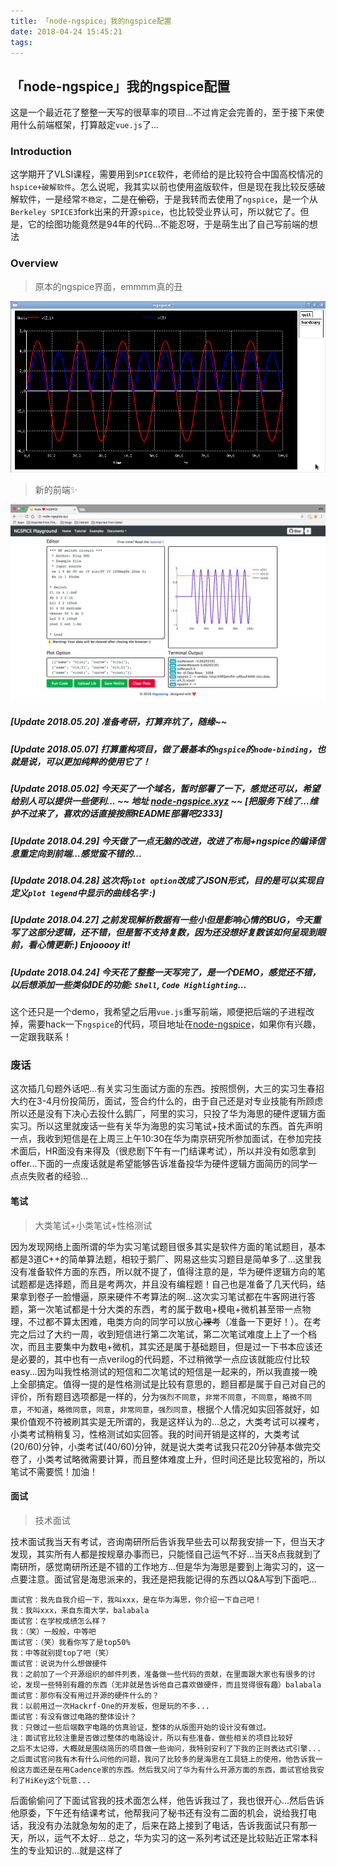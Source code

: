 ```yaml
---
title: 「node-ngspice」我的ngspice配置
date: 2018-04-24 15:45:21
tags:
---
```


## 「node-ngspice」我的ngspice配置

这是一个最近花了整整一天写的很草率的项目...不过肯定会完善的，至于接下来使用什么前端框架，打算敲定`vue.js`了...
<!--more-->
### Introduction
这学期开了VLSI课程，需要用到`SPICE`软件，老师给的是比较符合中国高校情况的`hspice+破解软件`。怎么说呢，我其实以前也使用盗版软件，但是现在我比较反感破解软件，一是经常`不稳定`，二是在~~偷窃~~，于是我转而去使用了`ngspice`，是一个从`Berkeley SPICE3`fork出来的开源`spice`，也比较受业界认可，所以就它了。但是，它的绘图功能竟然是94年的代码...不能忍呀，于是萌生出了自己写前端的想法

### Overview
> 原本的ngspice界面，emmmm真的丑

![ngspice](./ngspice.png)

> 新的前端✨

![node-ngspice_0](./screenshot.jpg)

##### [Update 2018.05.20] 准备考研，打算弃坑了，随缘~~

##### [Update 2018.05.07] 打算重构项目，做了最基本的`ngspice`的`node-binding`，也就是说，可以更加纯粹的使用它了！

##### [Update 2018.05.02] 今天买了一个域名，暂时部署了一下，感觉还可以，希望给别人可以提供一些便利... ~~ 地址 [node-ngspice.xyz](http://node-ngspice.xyz) ~~ [把服务下线了...维护不过来了，喜欢的话直接按照README部署吧2333]

##### [Update 2018.04.29] 今天做了一点无脑的改进，改进了布局+ngspice的编译信息重定向到前端...感觉蛮不错的...

##### [Update 2018.04.28] 这次将`plot option`改成了JSON形式，目的是可以实现自定义`plot legend`中显示的曲线名字 :)

##### [Update 2018.04.27] 之前发现解析数据有一些小但是影响心情的BUG，今天重写了这部分逻辑，还不错，但是暂不支持复数，因为还没想好复数该如何呈现到眼前，看心情更新:) Enjooooy it!

##### [Update 2018.04.24] 今天花了整整一天写完了，是一个DEMO，感觉还不错，以后想添加一些类似IDE的功能: `Shell`, `Code Highlighting`...

这个还只是一个demo，我希望之后用`vue.js`重写前端，顺便把后端的子进程改掉，需要hack一下`ngspice`的代码，项目地址在[node-ngspice](https://github.com/higuoxing/node-ngspice)，如果你有兴趣，一定跟我联系！

### 废话
这次插几句题外话吧...有关实习生面试方面的东西。按照惯例，大三的实习生春招大约在3-4月份投简历，面试，签合约什么的，由于自己还是对专业技能有所顾虑所以还是没有下决心去投什么鹅厂，阿里的实习，只投了华为海思的硬件逻辑方面实习。所以这里就废话一些有关华为海思的实习笔试+技术面试的东西。首先声明一点，我收到短信是在上周三上午10:30在华为南京研究所参加面试，在参加完技术面后，HR面没有来得及（很悲剧下午有一门结课考试），所以并没有如愿拿到offer...下面的一点废话就是希望能够告诉准备投华为硬件逻辑方面简历的同学一点点失败者的经验...

#### 笔试
> 大类笔试+小类笔试+性格测试

因为发现网络上面所谓的华为实习笔试题目很多其实是软件方面的笔试题目，基本都是3道C++的简单算法题，相较于鹅厂、网易这些实习题目是简单多了...这里我没有准备软件方面的东西，所以就不提了，值得注意的是，华为硬件逻辑方向的笔试题都是选择题，而且是考两次，并且没有编程题！自己也是准备了几天代码，结果拿到卷子一脸懵逼，原来硬件不考算法的啊...这次实习笔试都在牛客网进行答题，第一次笔试都是十分大类的东西，考的属于数电+模电+微机甚至带一点物理，不过都不算太困难，电类方向的同学可以放心~~裸考~~（准备一下更好！）。在考完之后过了大约一周，收到短信进行第二次笔试，第二次笔试难度上上了一个档次，而且主要集中为数电+微机，其实还是属于基础题目，但是过一下书本应该还是必要的，其中也有一点verilog的代码题，不过稍微学一点应该就能应付比较easy...因为叫我性格测试的短信和二次笔试的短信是一起来的，所以我直接一晚上全部搞定。值得一提的是性格测试是比较有意思的，题目都是属于自己对自己的评价，所有题目选项都是一样的，分为`强烈不同意`，`非常不同意`，`不同意`，`略微不同意`，`不知道`，`略微同意`，`同意`，`非常同意`，`强烈同意`，根据个人情况如实回答就好，如果价值观不符被刷其实是无所谓的，我是这样认为的...总之，大类考试可以裸考，小类考试稍稍复习，性格测试如实回答。我的时间开销是这样的，大类考试(20/60)分钟，小类考试(40/60)分钟，就是说大类考试我只花20分钟基本做完交卷了，小类考试略微需要计算，而且整体难度上升，但时间还是比较宽裕的，所以笔试不需要慌！加油！

#### 面试
> 技术面试

技术面试我当天有考试，咨询南研所后告诉我早些去可以帮我安排一下，但当天才发现，其实所有人都是按规章办事而已，只能怪自己运气不好...当天8点我就到了南研所，感觉南研所还是不错的工作地方...但是华为海思是要到上海实习的，这一点要注意。面试官是海思派来的，我还是把我能记得的东西以Q&A写到下面吧...

```
面试官：我先自我介绍一下，我叫xxx，是在华为海思，你介绍一下自己吧！
我：我叫xxx，来自东南大学，balabala
面试官：在学校成绩怎么样？
我：（笑）一般般，中等吧
面试官：（笑）我看你写了是top50%
我：中等就别提top了吧（笑）
面试官：说说为什么想做硬件
我：之前加了一个开源组织的邮件列表，准备做一些代码的贡献，在里面跟大家也有很多的讨论，发现一些特别有趣的东西（无非就是告诉他自己喜欢做硬件，而且觉得很有趣）balabala
面试官：那你有没有用过开源的硬件什么的？
我：以前用过一次Hackrf-One的开发板，但是玩的不多...
面试官：有没有做过电路的整体设计？
我：只做过一些后端数字电路的仿真验证，整体的从版图开始的设计没有做过。
注：面试官比较注重是否做过整体的电路设计，所以有些准备，做些相关的项目比较好
之后不太记得，大概就是围绕简历的项目做一些询问，我特别安利了下我的正则表达式引擎...
之后面试官问我有木有什么问他的问题，我问了比较多的是海思在工具链上的使用，他告诉我一般这方面还是在用Cadence家的东西。然后我又问了华为有什么开源方面的东西，面试官给我安利了HiKey这个玩意...
```

后面偷偷问了下面试官我的技术面怎么样，他告诉我过了，我也很开心...然后告诉他原委，下午还有结课考试，他帮我问了秘书还有没有二面的机会，说给我打电话，我没有办法就急匆匆的走了，后来在路上接到了电话，告诉我面试只有那一天，所以，运气不太好...
总之，华为实习的这一系列考试还是比较贴近正常本科生的专业知识的...就是这样了
